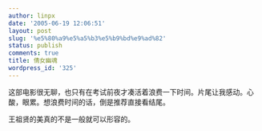 ```yaml
---
author: linpx
date: '2005-06-19 12:06:51'
layout: post
slug: '%e5%80%a9%e5%a5%b3%e5%b9%bd%e9%ad%82'
status: publish
comments: true
title: 倩女幽魂
wordpress_id: '325'
---
```


这部电影很无聊，也只有在考试前夜才凑活着浪费一下时间。片尾让我感动。心酸，眼累。想浪费时间的话，倒是推荐直接看结尾。

王祖贤的美真的不是一般就可以形容的。

